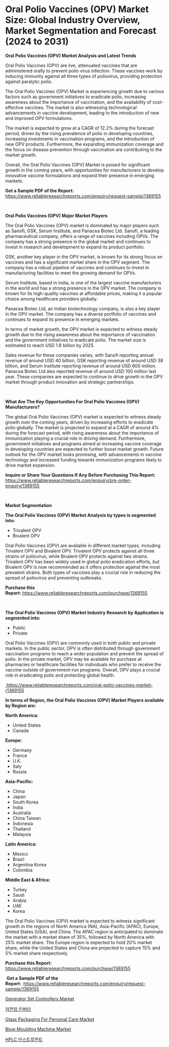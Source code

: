<p><h1>Oral Polio Vaccines (OPV) Market Size: Global Industry Overview, Market Segmentation and Forecast (2024 to 2031)</h1></p><p><strong>Oral Polio Vaccines (OPV) Market Analysis and Latest Trends</strong></p>
<p><p>Oral Polio Vaccines (OPV) are live, attenuated vaccines that are administered orally to prevent polio virus infection. These vaccines work by inducing immunity against all three types of poliovirus, providing protection against paralytic polio.</p><p>The Oral Polio Vaccines (OPV) Market is experiencing growth due to various factors such as government initiatives to eradicate polio, increasing awareness about the importance of vaccination, and the availability of cost-effective vaccines. The market is also witnessing technological advancements in vaccine development, leading to the introduction of new and improved OPV formulations.</p><p>The market is expected to grow at a CAGR of 12.2% during the forecast period, driven by the rising prevalence of polio in developing countries, increasing investments in vaccination programs, and the introduction of new OPV products. Furthermore, the expanding immunization coverage and the focus on disease prevention through vaccination are contributing to the market growth.</p><p>Overall, the Oral Polio Vaccines (OPV) Market is poised for significant growth in the coming years, with opportunities for manufacturers to develop innovative vaccine formulations and expand their presence in emerging markets.</p></p>
<p><strong>Get a Sample PDF of the Report:&nbsp;</strong> <a href="https://www.reliableresearchreports.com/enquiry/request-sample/1369155">https://www.reliableresearchreports.com/enquiry/request-sample/1369155</a></p>
<p>&nbsp;</p>
<p><strong>Oral Polio Vaccines (OPV) Major Market Players</strong></p>
<p><p>The Oral Polio Vaccines (OPV) market is dominated by major players such as Sanofi, GSK, Serum Institute, and Panacea Biotec Ltd. Sanofi, a leading pharmaceutical company, offers a range of vaccines including OPVs. The company has a strong presence in the global market and continues to invest in research and development to expand its product portfolio. </p><p>GSK, another key player in the OPV market, is known for its strong focus on vaccines and has a significant market share in the OPV segment. The company has a robust pipeline of vaccines and continues to invest in manufacturing facilities to meet the growing demand for OPVs.</p><p>Serum Institute, based in India, is one of the largest vaccine manufacturers in the world and has a strong presence in the OPV market. The company is known for its high-quality vaccines at affordable prices, making it a popular choice among healthcare providers globally.</p><p>Panacea Biotec Ltd, an Indian biotechnology company, is also a key player in the OPV market. The company has a diverse portfolio of vaccines and continues to expand its presence in emerging markets.</p><p>In terms of market growth, the OPV market is expected to witness steady growth due to the rising awareness about the importance of vaccination and the government initiatives to eradicate polio. The market size is estimated to reach USD 1.8 billion by 2025.</p><p>Sales revenue for these companies varies, with Sanofi reporting annual revenue of around USD 40 billion, GSK reporting revenue of around USD 38 billion, and Serum Institute reporting revenue of around USD 600 million. Panacea Biotec Ltd also reported revenue of around USD 100 million last year. These companies are expected to continue to drive growth in the OPV market through product innovation and strategic partnerships.</p></p>
<p>&nbsp;</p>
<p><strong>What Are The Key Opportunities For Oral Polio Vaccines (OPV) Manufacturers?</strong></p>
<p><p>The global Oral Polio Vaccines (OPV) market is expected to witness steady growth over the coming years, driven by increasing efforts to eradicate polio globally. The market is projected to expand at a CAGR of around 4% during the forecast period, with rising awareness about the importance of immunization playing a crucial role in driving demand. Furthermore, government initiatives and programs aimed at increasing vaccine coverage in developing countries are expected to further boost market growth. Future outlook for the OPV market looks promising, with advancements in vaccine technology and increased funding towards immunization programs likely to drive market expansion.</p></p>
<p><strong>Inquire or Share Your Questions If Any Before Purchasing This Report:</strong> <a href="https://www.reliableresearchreports.com/enquiry/pre-order-enquiry/1369155">https://www.reliableresearchreports.com/enquiry/pre-order-enquiry/1369155</a></p>
<p>&nbsp;</p>
<p><strong>Market Segmentation</strong></p>
<p><strong>The Oral Polio Vaccines (OPV) Market Analysis by types is segmented into:</strong></p>
<p><ul><li>Trivalent OPV</li><li>Bivalent OPV</li></ul></p>
<p><p>Oral Polio Vaccines (OPV) are available in different market types, including Trivalent OPV and Bivalent OPV. Trivalent OPV protects against all three strains of poliovirus, while Bivalent OPV protects against two strains. Trivalent OPV has been widely used in global polio eradication efforts, but Bivalent OPV is now recommended as it offers protection against the most prevalent strains. Both types of vaccines play a crucial role in reducing the spread of poliovirus and preventing outbreaks.</p></p>
<p><strong>Purchase this Report:&nbsp;</strong><a href="https://www.reliableresearchreports.com/purchase/1369155">https://www.reliableresearchreports.com/purchase/1369155</a></p>
<p>&nbsp;</p>
<p><strong>The Oral Polio Vaccines (OPV) Market Industry Research by Application is segmented into:</strong></p>
<p><ul><li>Public</li><li>Private</li></ul></p>
<p><p>Oral Polio Vaccines (OPV) are commonly used in both public and private markets. In the public sector, OPV is often distributed through government vaccination programs to reach a wider population and prevent the spread of polio. In the private market, OPV may be available for purchase at pharmacies or healthcare facilities for individuals who prefer to receive the vaccine outside of government-run programs. Overall, OPV plays a crucial role in eradicating polio and protecting global health.</p></p>
<p><a href="https://www.reliableresearchreports.com/oral-polio-vaccines-market-r1369155">&nbsp;https://www.reliableresearchreports.com/oral-polio-vaccines-market-r1369155</a></p>
<p><strong>In terms of Region, the Oral Polio Vaccines (OPV) Market Players available by Region are:</strong></p>
<p>
    <p> <strong> North America: </strong>
        <ul>
            <li>United States</li>
            <li>Canada</li>
        </ul>
        </p> 
    <p> <strong> Europe: </strong>
        <ul>
            <li>Germany</li>
            <li>France</li>
            <li>U.K.</li>
            <li>Italy</li>
            <li>Russia</li>
        </ul>
        </p> 
    <p> <strong> Asia-Pacific: </strong>
        <ul>
            <li>China</li>
            <li>Japan</li>
            <li>South Korea</li>
            <li>India</li>
            <li>Australia</li>
            <li>China Taiwan</li>
            <li>Indonesia</li>
            <li>Thailand</li>
            <li>Malaysia</li>
        </ul>
        </p> 
    <p> <strong> Latin America: </strong>
        <ul>
            <li>Mexico</li>
            <li>Brazil</li>
            <li>Argentina Korea</li>
            <li>Colombia</li>
        </ul>
        </p> 
    <p> <strong> Middle East & Africa: </strong>
        <ul>
            <li>Turkey</li>
            <li>Saudi</li>
            <li>Arabia</li>
            <li>UAE</li>
            <li>Korea</li>
        </ul>
    </p>
    </p>
<p><p>The Oral Polio Vaccines (OPV) market is expected to witness significant growth in the regions of North America (NA), Asia-Pacific (APAC), Europe, United States (USA), and China. The APAC region is anticipated to dominate the market with a market share of 35%, followed by North America with 25% market share. The Europe region is expected to hold 20% market share, while the United States and China are projected to capture 15% and 5% market share respectively.</p></p>
<p><strong>Purchase this Report: </strong><a href="https://www.reliableresearchreports.com/purchase/1369155">https://www.reliableresearchreports.com/purchase/1369155</a></p>
<p>&nbsp;<strong>Get a Sample PDF of the Report:&nbsp;&nbsp;</strong><a href="https://www.reliableresearchreports.com/enquiry/request-sample/1369155">https://www.reliableresearchreports.com/enquiry/request-sample/1369155</a></p>
<p><strong></strong></p>
<p><p><a href="https://issuu.com/reportprime-2/docs/generator-set-controllers-market-size-2030.pptx">Generator Set Controllers Market</a></p><p><a href="https://medium.com/@deonnorh89/%EC%A0%80%EC%A0%84%EC%95%95-%EC%9D%B8%EB%B2%84%ED%84%B0-%EC%8B%9C%EC%9E%A5-%EB%B3%B4%EA%B3%A0%EC%84%9C%EB%8A%94-%EC%9D%B4-%EC%8B%9C%EC%9E%A5%EC%9D%98-%EC%B5%9C%EC%8B%A0-%ED%8A%B8%EB%A0%8C%EB%93%9C%EC%99%80-%EC%84%B1%EC%9E%A5-%EA%B8%B0%ED%9A%8C%EB%A5%BC-%EB%B0%9D%ED%98%80%EC%A4%8D%EB%8B%88%EB%8B%A4-41f3e4aa8663">저전압 인버터</a></p><p><a href="https://github.com/DarrenSipes1990/Market-Research-Report-List-1/blob/main/glass-packaging-for-personal-care-market.md">Glass Packaging For Personal Care Market</a></p><p><a href="https://www.linkedin.com/pulse/global-blow-moulding-machine-market-focus-product-type-fully-automatic-jol9f?trackingId=bhZizxFUJbhbGqIw%2BmNiLQ%3D%3D">Blow Moulding Machine Market</a></p><p><a href="https://medium.com/@deonnorh89/hplc-%EC%9E%A5%EB%B9%84-%EC%8B%9C%EC%9E%A5-%EA%B2%BD%EC%9F%81-%EB%B6%84%EC%84%9D-%EC%8B%9C%EC%9E%A5-%EB%8F%99%ED%96%A5-%EB%B0%8F-2031%EB%85%84%EA%B9%8C%EC%A7%80%EC%9D%98-%EC%98%88%EC%B8%A1-ab26a2e41436">HPLC 인스트루먼트</a></p></p>